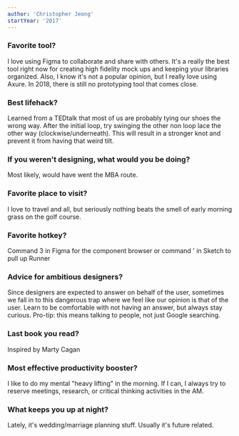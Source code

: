 ```yaml
---
author: 'Christopher Jeong'
startYear: '2017'
---
```


### Favorite tool?

I love using Figma to collaborate and share with others. It's a really the best tool right now for creating high fidelity mock ups and keeping your libraries organized. Also, I know it's not a popular opinion, but I really love using Axure. In 2018, there is still no prototyping tool that comes close.

### Best lifehack?

Learned from a TEDtalk that most of us are probably tying our shoes the wrong way. After the initial loop, try swinging the other non loop lace the other way (clockwise/underneath). This will result in a stronger knot and prevent it from having that weird tilt.

### If you weren't designing, what would you be doing?

Most likely, would have went the MBA route.

### Favorite place to visit?

I love to travel and all, but seriously nothing beats the smell of early morning grass on the golf course.

### Favorite hotkey?

Command 3 in Figma for the component browser or command ' in Sketch to pull up Runner

### Advice for ambitious designers?

Since designers are expected to answer on behalf of the user, sometimes we fall in to this dangerous trap where we feel like our opinion is that of the user. Learn to be comfortable with not having an answer, but always stay curious. Pro-tip: this means talking to people, not just Google searching.

### Last book you read?

Inspired by Marty Cagan

### Most effective productivity booster?

I like to do my mental "heavy lifting" in the morning. If I can, I always try to reserve meetings, research, or critical thinking activities in the AM.

### What keeps you up at night?

Lately, it's wedding/marriage planning stuff. Usually it's future related.
